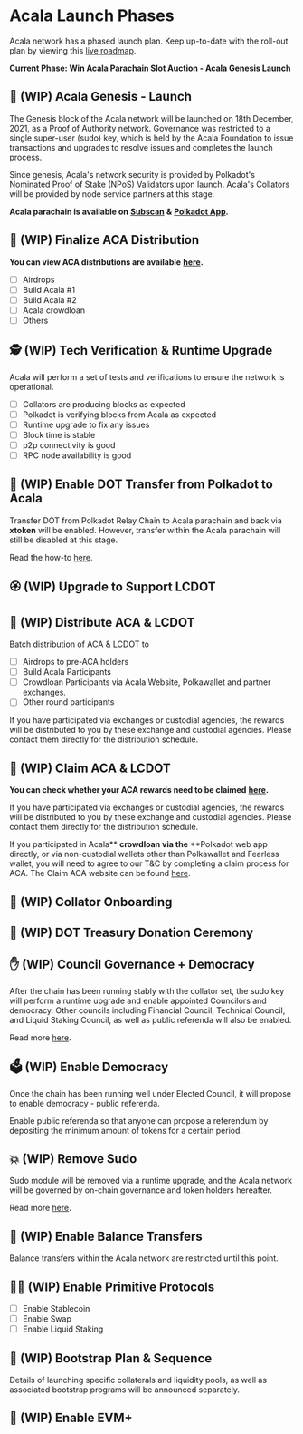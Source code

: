 # Acala Launch Phases

Acala network has a phased launch plan. Keep up-to-date with the roll-out plan by viewing this [live roadmap](https://aca.la/acala-roadmap).

**Current Phase: Win Acala Parachain Slot Auction - Acala Genesis Launch**

## 🚀 (WIP) Acala Genesis - Launch

The Genesis block of the Acala network will be launched on 18th December, 2021, as a Proof of Authority network. Governance was restricted to a single super-user (sudo) key, which is held by the Acala Foundation to issue transactions and upgrades to resolve issues and completes the launch process.

Since genesis, Acala's network security is provided by Polkadot's Nominated Proof of Stake (NPoS) Validators upon launch. Acala's Collators will be provided by node service partners at this stage.

**Acala parachain is available on** [**Subscan**](https://acala.subscan.io) **&** [**Polkadot App**](https://polkadot.js.org/apps/?rpc=wss%3A%2F%2Facala.api.onfinality.io%2Fpublic-ws#/explorer)**.**

## 🏒 (WIP) **Finalize ACA Distribution**

**You can view ACA distributions are available** [**here**](https://distribution.acala.network)**.**

* [ ] Airdrops
* [ ] Build Acala #1
* [ ] Build Acala #2
* [ ] Acala crowdloan
* [ ] Others

## 🕵️ (WIP) Tech Verification & Runtime Upgrade

Acala will perform a set of tests and verifications to ensure the network is operational.

* [ ] Collators are producing blocks as expected
* [ ] Polkadot is verifying blocks from Acala as expected
* [ ] Runtime upgrade to fix any issues
* [ ] Block time is stable
* [ ] p2p connectivity is good
* [ ] RPC node availability is good

## 🤹 (WIP) Enable DOT Transfer from Polkadot to Acala

Transfer DOT from Polkadot Relay Chain to Acala parachain and back via **xtoken** will be enabled. However, transfer within the Acala parachain will still be disabled at this stage.

Read the how-to [here](../../../acala/defi-hub/inter-polkadot-transfer.md).

## 🏵 (WIP) Upgrade to Support LCDOT

## 🎯 (WIP) Distribute ACA & LCDOT

Batch distribution of ACA & LCDOT to

* [ ] Airdrops to pre-ACA holders
* [ ] Build Acala Participants
* [ ] Crowdloan Participants via Acala Website, Polkawallet and partner exchanges.
* [ ] Other round participants

If you have participated via exchanges or custodial agencies, the rewards will be distributed to you by these exchange and custodial agencies. Please contact them directly for the distribution schedule.

## 🎁 (WIP) Claim ACA & LCDOT

**You can check whether your ACA rewards need to be claimed** [**here**](../../../acala/crowdloan/claim-aca.md)**.**

If you have participated via exchanges or custodial agencies, the rewards will be distributed to you by these exchange and custodial agencies. Please contact them directly for the distribution schedule.

If you participated in Acala\*\* **crowdloan via the** \*\*Polkadot web app directly, or via non-custodial wallets other than Polkawallet and Fearless wallet, you will need to agree to our T\&C by completing a claim process for ACA. The Claim ACA website can be found [here](https://distribution.acala.network/claim).

## 🎒 (WIP) Collator Onboarding

## 🎁 (WIP) DOT Treasury Donation Ceremony

## ✋ (WIP) Council Governance + Democracy

After the chain has been running stably with the collator set, the sudo key will perform a runtime upgrade and enable appointed Councilors and democracy. Other councils including Financial Council, Technical Council, and Liquid Staking Council, as well as public referenda will also be enabled.

Read more [here](../../../acala/get-started/governance/participate-in-democracy.md).

## 🗳️ (WIP) Enable Democracy

Once the chain has been running well under Elected Council, it will propose to enable democracy - public referenda.

Enable public referenda so that anyone can propose a referendum by depositing the minimum amount of tokens for a certain period.

## 💥 (WIP) Remove Sudo

Sudo module will be removed via a runtime upgrade, and the Acala network will be governed by on-chain governance and token holders hereafter.

Read more [here](https://acala.discourse.group/t/1-acala-runtime-upgrade-disable-sudo-enable-token-transfers/163).

## 🚃 (WIP) Enable Balance Transfers

Balance transfers within the Acala network are restricted until this point.

## 👩‍🌾 (WIP) Enable Primitive Protocols

* [ ] Enable Stablecoin
* [ ] Enable Swap
* [ ] Enable Liquid Staking

## 🚜 (WIP) Bootstrap Plan & Sequence

Details of launching specific collaterals and liquidity pools, as well as associated bootstrap programs will be announced separately.

## 🤖 (WIP) Enable EVM+
